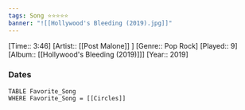 ```yaml
---
tags: Song ⭐⭐⭐⭐⭐ 
banner: "![[Hollywood's Bleeding (2019).jpg]]"
---
```

[Time:: 3:46]
[Artist:: [[Post Malone]] ]
[Genre:: Pop Rock]
[Played:: 9]
[Album:: [[Hollywood's Bleeding (2019)]]]
[Year:: 2019]
### Dates
````dataview
TABLE Favorite_Song
WHERE Favorite_Song = [[Circles]]
````